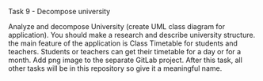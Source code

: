 Task 9 - Decompose university

Analyze and decompose University (create UML class diagram for application).
You should make a research and describe university structure. the main feature of the application is Class Timetable for students and teachers. Students or teachers can get their timetable for a day or for a month.
Add png image to the separate GitLab project. 
After this task, all other tasks will be in this repository so give it a meaningful name.